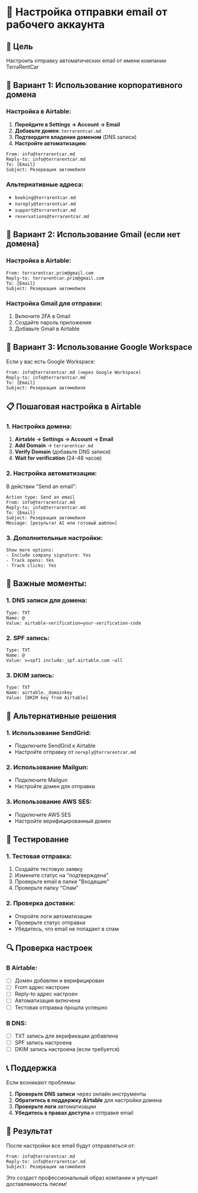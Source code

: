 # 📧 Настройка отправки email от рабочего аккаунта

## 🎯 Цель

Настроить отправку автоматических email от имени компании TerraRentCar

## 🔧 Вариант 1: Использование корпоративного домена

### Настройка в Airtable:

1. **Перейдите в Settings → Account → Email**
2. **Добавьте домен**: `terrarentcar.md`
3. **Подтвердите владение доменом** (DNS записи)
4. **Настройте автоматизацию**:

```
From: info@terrarentcar.md
Reply-to: info@terrarentcar.md
To: {Email}
Subject: Резервация автомобиля
```

### Альтернативные адреса:

- `booking@terrarentcar.md`
- `noreply@terrarentcar.md`
- `support@terrarentcar.md`
- `reservations@terrarentcar.md`

## 🔧 Вариант 2: Использование Gmail (если нет домена)

### Настройка в Airtable:

```
From: terrarentcar.prim@gmail.com
Reply-to: terrarentcar.prim@gmail.com
To: {Email}
Subject: Резервация автомобиля
```

### Настройка Gmail для отправки:

1. Включите 2FA в Gmail
2. Создайте пароль приложения
3. Добавьте Gmail в Airtable

## 🔧 Вариант 3: Использование Google Workspace

Если у вас есть Google Workspace:

```
From: info@terrarentcar.md (через Google Workspace)
Reply-to: info@terrarentcar.md
To: {Email}
Subject: Резервация автомобиля
```

## 📋 Пошаговая настройка в Airtable

### 1. Настройка домена:

1. **Airtable → Settings → Account → Email**
2. **Add Domain** → `terrarentcar.md`
3. **Verify Domain** (добавьте DNS записи)
4. **Wait for verification** (24-48 часов)

### 2. Настройка автоматизации:

В действии "Send an email":

```
Action type: Send an email
From: info@terrarentcar.md
Reply-to: info@terrarentcar.md
To: {Email}
Subject: Резервация автомобиля
Message: [результат AI или готовый шаблон]
```

### 3. Дополнительные настройки:

```
Show more options:
- Include company signature: Yes
- Track opens: Yes
- Track clicks: Yes
```

## 🚨 Важные моменты:

### 1. **DNS записи для домена:**

```
Type: TXT
Name: @
Value: airtable-verification=your-verification-code
```

### 2. **SPF запись:**

```
Type: TXT
Name: @
Value: v=spf1 include:_spf.airtable.com ~all
```

### 3. **DKIM запись:**

```
Type: TXT
Name: airtable._domainkey
Value: [DKIM key from Airtable]
```

## 📧 Альтернативные решения

### 1. **Использование SendGrid:**

- Подключите SendGrid к Airtable
- Настройте отправку от `noreply@terrarentcar.md`

### 2. **Использование Mailgun:**

- Подключите Mailgun
- Настройте домен для отправки

### 3. **Использование AWS SES:**

- Подключите AWS SES
- Настройте верифицированный домен

## 🧪 Тестирование

### 1. **Тестовая отправка:**

1. Создайте тестовую заявку
2. Измените статус на "подтверждена"
3. Проверьте email в папке "Входящие"
4. Проверьте папку "Спам"

### 2. **Проверка доставки:**

- Откройте логи автоматизации
- Проверьте статус отправки
- Убедитесь, что email не попадает в спам

## 🔍 Проверка настроек

### В Airtable:

- [ ] Домен добавлен и верифицирован
- [ ] From адрес настроен
- [ ] Reply-to адрес настроен
- [ ] Автоматизация включена
- [ ] Тестовая отправка прошла успешно

### В DNS:

- [ ] TXT запись для верификации добавлена
- [ ] SPF запись настроена
- [ ] DKIM запись настроена (если требуется)

## 📞 Поддержка

Если возникают проблемы:

1. **Проверьте DNS записи** через онлайн инструменты
2. **Обратитесь в поддержку Airtable** для настройки домена
3. **Проверьте логи** автоматизации
4. **Убедитесь в правах доступа** к отправке email

## 🎉 Результат

После настройки все email будут отправляться от:

```
From: info@terrarentcar.md
Reply-to: info@terrarentcar.md
Subject: Резервация автомобиля
```

Это создаст профессиональный образ компании и улучшит доставляемость писем!
